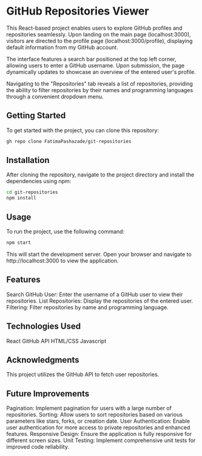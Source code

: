 # GitHub Repositories Viewer

This React-based project enables users to explore GitHub profiles and repositories seamlessly. Upon landing on the main page (localhost:3000), visitors are directed to the profile page (localhost:3000/profile), displaying default information from my GitHub account.

The interface features a search bar positioned at the top left corner, allowing users to enter a GitHub username. Upon submission, the page dynamically updates to showcase an overview of the entered user's profile.

Navigating to the "Repositories" tab reveals a list of repositories, providing the ability to filter repositories by their names and programming languages through a convenient dropdown menu.

## Getting Started

To get started with the project, you can clone this repository:

```bash
gh repo clone FatimaPashazade/git-repositories
```

## Installation
After cloning the repository, navigate to the project directory and install the dependencies using npm:

```bash
cd git-repositories
npm install
```

## Usage
To run the project, use the following command:

```bash
npm start
```
This will start the development server. Open your browser and navigate to http://localhost:3000 to view the application.

## Features
Search GitHub User: Enter the username of a GitHub user to view their repositories.
List Repositories: Display the repositories of the entered user.
Filtering: Filter repositories by name and programming language.

## Technologies Used
React
GitHub API
HTML/CSS
Javascript

## Acknowledgments
This project utilizes the GitHub API to fetch user repositories.

## Future Improvements
Pagination: Implement pagination for users with a large number of repositories.
Sorting: Allow users to sort repositories based on various parameters like stars, forks, or creation date.
User Authentication: Enable user authentication for more access to private repositories and enhanced features.
Responsive Design: Ensure the application is fully responsive for different screen sizes.
Unit Testing: Implement comprehensive unit tests for improved code reliability.
